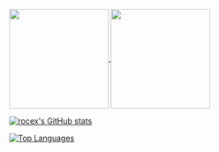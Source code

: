 
<a href="https://github.com/rocex">
  <img align="center" height="180px" src="https://github-readme-stats.vercel.app/api/?username=rocex&count_private=true&private_count=true&show_icons=true&theme=default" />
</a>

<a href="https://github.com/rocex">
  <img align="center" height="180px" src="https://github-readme-stats.vercel.app/api/top-langs/?username=rocex&count_private=true&theme=default" />
</a>

[![rocex's GitHub stats](https://github-readme-stats.vercel.app/api?username=rocex&count_private=true&show_icons=true)](https://github.com/rocex)

[![Top Languages](https://github-readme-stats.vercel.app/api/top-langs/?username=rocex)](https://github.com/rocex)

